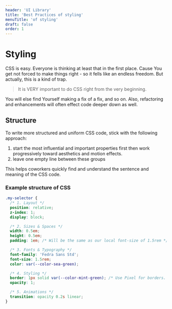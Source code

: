 ```yaml
---
header: 'UI Library'
title: 'Best Practices of styling'
menuTitle: 'of styling'
draft: false
order: 1
---
```


# Styling

CSS is easy. Everyone is thinking at least that in the first place. Cause You get not forced to make things right - so it fells like an endless freedom. But actually, this is a kind of trap.

> It is VERY important to do CSS right from the very beginning.

You will else find Yourself making a fix of a fix, and so on. Also, refactoring and enhancements will often effect code deeper down as well.

## Structure

To write more structured and uniform CSS code, stick with the following approach:

1. start the most influential and important properties first then work progressively toward aesthetics and motion effects.
1. leave one empty line between these groups

This helps coworkers quickly find and understand the sentence and meaning of the CSS code.

### Example structure of CSS

```css
.my-selector {
  /* 1. Layout */
  position: relative;
  z-index: 1;
  display: block;

  /* 2. Sizes & Spaces */
  width: 0.5em;
  height: 0.5em;
  padding: 1em; /* Will be the same as our local font-size of 1.5rem */

  /* 3. Fonts & Typography */
  font-family: 'Fedra Sans Std';
  font-size: 1.5rem;
  color: var(--color-sea-green);

  /* 4. Styling */
  border: 1px solid var(--color-mint-green); /* Use Pixel for borders. They don't need to be dynamic */
  opacity: 1;

  /* 5. Animations */
  transition: opacity 0.2s linear;
}
```
